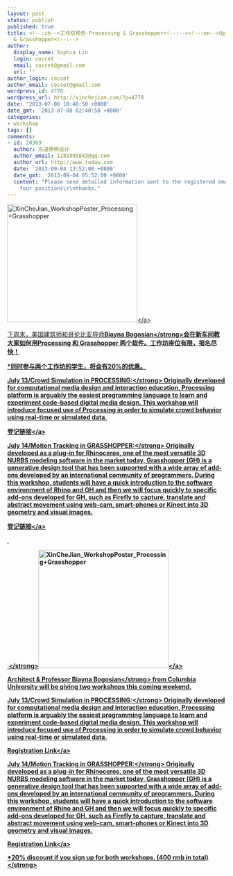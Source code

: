 ```yaml
---
layout: post
status: publish
published: true
title: <!--:zh-->工作坊预告-Processing & Grasshopper<!--:--><!--:en-->Upcoming Workshop-Processing
  & Grasshopper<!--:-->
author:
  display_name: Sophia Lin
  login: coccet
  email: coccet@gmail.com
  url: ''
author_login: coccet
author_email: coccet@gmail.com
wordpress_id: 4778
wordpress_url: http://xinchejian.com/?p=4778
date: '2013-07-08 10:40:50 +0800'
date_gmt: '2013-07-08 02:40:50 +0800'
categories:
- workshop
tags: []
comments:
- id: 20369
  author: 东道照明设计
  author_email: 1281995843@qq.com
  author_url: http://www.todaw.com
  date: '2013-09-04 13:52:00 +0800'
  date_gmt: '2013-09-04 05:52:00 +0800'
  content: "Please send detailed information sent to the registered email, set aside
    four positions\r\nthanks."
---
```

<p><!--:zh--><a href="http:&#47;&#47;xinchejian.com&#47;wp-content&#47;uploads&#47;2013&#47;07&#47;XinCheJian_WorkshopPoster_Processing+Grasshopper1.jpg"><img class="alignnone size-medium wp-image-4779" alt="XinCheJian_WorkshopPoster_Processing+Grasshopper" src="http:&#47;&#47;xinchejian.com&#47;wp-content&#47;uploads&#47;2013&#47;07&#47;XinCheJian_WorkshopPoster_Processing+Grasshopper1-300x272.jpg" width="300" height="272" &#47;><&#47;a></p>
<p>下周末，美国建筑师和哥伦比亚导师<strong>Biayna Bogosian<&#47;strong>会在新车间教大家如何用Processing 和 Grasshopper 两个软件。工作坊座位有限，报名尽快！</p>
<p>*同时参与两个工作坊的学生，将会有20%的优惠。</p>
<p><strong>July 13&#47;Crowd Simulation in PROCESSING:<&#47;strong>&nbsp;Originally developed for computational media design and interaction education, Processing platform is arguably the easiest programming language to learn and experiment code-based digital media design. This workshop will introduce focused use of Processing in order to simulate crowd behavior using real-time or simulated data.</p>
<p><a href="http:&#47;&#47;xinchejian.com&#47;event2&#47;?lang=zh&ee=189">登记链接<&#47;a></p>
<p><strong>July 14&#47;Motion Tracking in GRASSHOPPER:<&#47;strong>&nbsp;Originally developed as a plug-in for Rhinoceros, one of the most versatile 3D NURBS modeling software in the market today, Grasshopper (GH) is a generative design tool that has been supported with a wide array of add-ons developed by an international community of programmers. During this workshop, students will have a quick introduction to the software environment of Rhino and GH and then we will focus quickly to specific add-ons developed for GH, such as Firefly to capture, translate and abstract movement using web-cam, smart-phones or Kinect into 3D geometry and visual images.</p>
<p><a href="http:&#47;&#47;xinchejian.com&#47;event2&#47;?lang=zh&ee=190">登记链接<&#47;a></p>
<p>&nbsp;</p>
<p><strong>&nbsp;<&#47;strong><!--:--><!--:en--><a href="http:&#47;&#47;xinchejian.com&#47;wp-content&#47;uploads&#47;2013&#47;07&#47;XinCheJian_WorkshopPoster_Processing+Grasshopper.jpg"><img class="alignnone size-medium wp-image-4761" alt="XinCheJian_WorkshopPoster_Processing+Grasshopper" src="http:&#47;&#47;xinchejian.com&#47;wp-content&#47;uploads&#47;2013&#47;07&#47;XinCheJian_WorkshopPoster_Processing+Grasshopper-300x272.jpg" width="300" height="272" &#47;><&#47;a></p>
<p>Architect &amp; Professor <strong>Biayna Bogosian<&#47;strong>&nbsp;from Columbia University will be giving two workshops this coming weekend.</p>
<p><strong>July 13&#47;Crowd Simulation in PROCESSING:<&#47;strong>&nbsp;Originally developed for computational media design and interaction education, Processing platform is arguably the easiest programming language to learn and experiment code-based digital media design. This workshop will introduce focused use of Processing in order to simulate crowd behavior using real-time or simulated data.</p>
<p><a href="http:&#47;&#47;xinchejian.com&#47;event2&#47;?lang=zh&amp;ee=189">Registration Link<&#47;a></p>
<p><strong>July 14&#47;Motion Tracking in GRASSHOPPER:<&#47;strong> Originally developed as a plug-in for Rhinoceros, one of the most versatile 3D NURBS modeling software in the market today, Grasshopper (GH) is a generative design tool that has been supported with a wide array of add-ons developed by an international community of programmers. During this workshop, students will have a quick introduction to the software environment of Rhino and GH and then we will focus quickly to specific add-ons developed for GH, such as Firefly to capture, translate and abstract movement using web-cam, smart-phones or Kinect into 3D geometry and visual images.</p>
<p><a href="http:&#47;&#47;xinchejian.com&#47;event2&#47;?lang=zh&amp;ee=190">Registration Link<&#47;a></p>
<p><strong>*20% discount if you sign up for both workshops. (400 rmb in total)<&#47;strong><!--:--></p>
